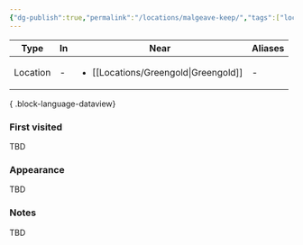 ```yaml
---
{"dg-publish":true,"permalink":"/locations/malgeave-keep/","tags":["location"],"dgShowLocalGraph":true,"noteIcon":"location","created":"2024-01-04T17:38:37.749+01:00","updated":"2024-01-10T00:14:07.097+01:00"}
---
```


| Type     | In | Near                            | Aliases |
| -------- | -- | ------------------------------- | ------- |
| Location | \- | <ul><li>[[Locations/Greengold\|Greengold]]</li></ul> | \-      |

{ .block-language-dataview}
### First visited
TBD
### Appearance
TBD
### Notes
TBD